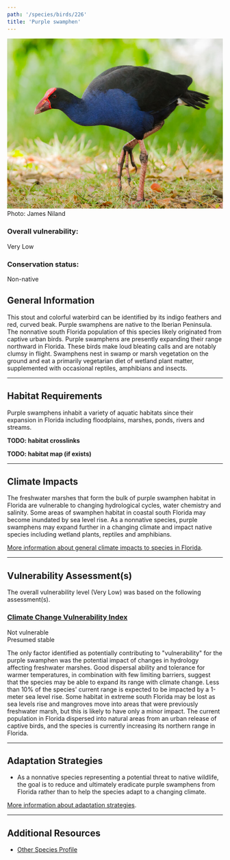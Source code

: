 ```yaml
---
path: '/species/birds/226'
title: 'Purple swamphen'
---
```


<content-header icon="waterbirds" title="Purple swamphen" subtitle="Porphyrio porphyrio"></content-header>

<div id="TopSection">

<div class="header-photo"><img src="226.jpg" alt="Photo for Purple swamphen"/>
<figcaption>Photo: James Niland</figcaption></div>

<div>

### Overall vulnerability:

<div class="vulnerability vulnerability-low">Very Low</div>

### Conservation status:

Non-native

</div>
</div>

## General Information

This stout and colorful waterbird can be identified by its indigo feathers and red, curved beak.  Purple swamphens are native to the Iberian Peninsula.  The nonnative south Florida population of this species likely originated from captive urban birds.  Purple swamphens are presently expanding their range northward in Florida.  These birds make loud bleating calls and are notably clumsy in flight.  Swamphens nest in swamp or marsh vegetation on the ground and eat a primarily vegetarian diet of wetland plant matter, supplemented with occasional reptiles, amphibians and insects.

<hr />

## Habitat Requirements



Purple swamphens inhabit a variety of aquatic habitats since their expansion in Florida including floodplains, marshes, ponds, rivers and streams.

**TODO: habitat crosslinks**

**TODO: habitat map (if exists)**

<hr />

## Climate Impacts

The freshwater marshes that form the bulk of purple swamphen habitat in Florida are vulnerable to changing hydrological cycles, water chemistry and salinity.  Some areas of swamphen habitat in coastal south Florida may become inundated by sea level rise.  As a nonnative species, purple swamphens may expand further in a changing climate and impact native species including wetland plants, reptiles and amphibians.

[More information about general climate impacts to species in Florida](/impacts/species).



<hr />

## Vulnerability Assessment(s)

The overall vulnerability level (Very Low) was based on the following assessment(s).
#### 
<div class="vulnerability-header">
<h3><a href="/impacts/vulnerability/ccvi">Climate Change Vulnerability Index</a></h3>
<div class="vulnerability vulnerability-not">Not vulnerable <br/> Presumed stable</div>
</div> 

The only factor identified as potentially contributing to "vulnerability" for the purple swamphen was the potential impact of changes in hydrology affecting freshwater marshes.  Good dispersal ability and tolerance for warmer temperatures, in combination with few limiting barriers, suggest that the species may be able to expand its range with climate change.  Less than 10% of the species' current range is expected to be impacted by a 1-meter sea level rise. Some habitat in extreme south Florida may be lost as sea levels rise and mangroves move into areas that were previously freshwater marsh, but this is likely to have only a minor impact.  The current population in Florida dispersed into natural areas from an urban release of captive birds, and the species is currently increasing its northern range in Florida.


<hr />

## Adaptation Strategies

- As a nonnative species representing a potential threat to native wildlife, the goal is to reduce and ultimately eradicate purple swamphens from Florida rather than to help the species adapt to a changing climate.

[More information about adaptation strategies](/strategies).

<hr />


## Additional Resources

- [Other Species Profile](http://ufdcimages.uflib.ufl.edu/IR/00/00/34/26/00001/UW31500.pdf)

